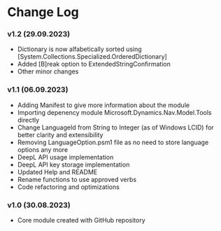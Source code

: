 # Change Log

### v1.2 (29.09.2023)
 - Dictionary is now alfabetically sorted using [System.Collections.Specialized.OrderedDictionary]
 - Added [B]reak option to ExtendedStringConfirmation
 - Other minor changes

### v1.1 (06.09.2023)
 - Adding Manifest to give more information about the module
 - Importing depenency module Microsoft.Dynamics.Nav.Model.Tools directly
 - Change LanguageId from String to Integer (as of Windows LCID) for better clarity and extensibility
 - Removing LanguageOption.psm1 file as no need to store language options any more
 - DeepL API usage implementation
 - DeepL API key storage implementation
 - Updated Help and README
 - Rename functions to use approved verbs
 - Code refactoring and optimizations

### v1.0 (30.08.2023)
 - Core module created with GitHub repository
